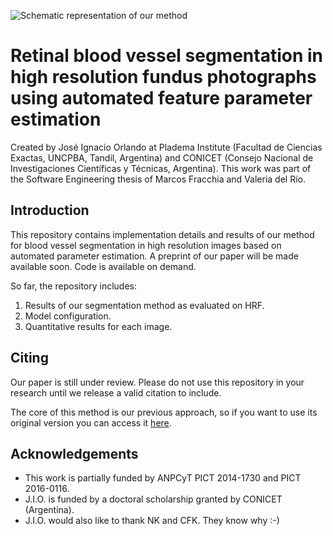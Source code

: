![Schematic representation of our method](https://raw.githubusercontent.com/ignaciorlando/red-lesion-detection/master/schematic.png)

# Retinal blood vessel segmentation in high resolution fundus photographs using automated feature parameter estimation

Created by José Ignacio Orlando at Pladema Institute (Facultad de Ciencias Exactas, UNCPBA, Tandil, Argentina) and CONICET (Consejo Nacional de Investigaciones Científicas y Técnicas, Argentina). This work was part of the Software Engineering thesis of Marcos Fracchia and Valeria del Río.

## Introduction
This repository contains implementation details and results of our method for blood vessel segmentation in high resolution images based on automated parameter estimation.
A preprint of our paper will be made available soon. Code is available on demand.

So far, the repository includes:

1. Results of our segmentation method as evaluated on HRF.
2. Model configuration.
3. Quantitative results for each image.

## Citing
Our paper is still under review. Please do not use this repository in your research until we release a valid citation to include.

The core of this method is our previous approach, so if you want to use its original version you can access it [here](https://github.com/ignaciorlando/fundus-vessel-segmentation-tbme).

## Acknowledgements

* This work is partially funded by ANPCyT PICT 2014-1730 and PICT 2016-0116.
* J.I.O. is funded by a doctoral scholarship granted by CONICET (Argentina).
* J.I.O. would also like to thank NK and CFK. They know why :-)
